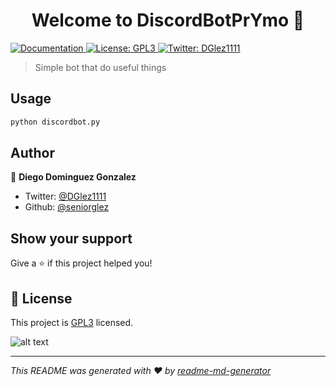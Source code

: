 <h1 align="center">Welcome to DiscordBotPrYmo 👋</h1>
<p>
  <a href="https://github.com/seniorglez/DiscordBotPrYmo/blob/master/README.md" target="_blank">
    <img alt="Documentation" src="https://img.shields.io/badge/documentation-yes-brightgreen.svg" />
  </a>
  <a href="https://www.gnu.org/licenses/gpl-3.0.en.html" target="_blank">
    <img alt="License: GPL3" src="https://img.shields.io/badge/License-GPL3-yellow.svg" />
  </a>
  <a href="https://twitter.com/DGlez1111" target="_blank">
    <img alt="Twitter: DGlez1111" src="https://img.shields.io/twitter/follow/DGlez1111.svg?style=social" />
  </a>
</p>

> Simple bot that do useful things

## Usage

```sh
python discordbot.py
```

## Author

👤 **Diego Dominguez Gonzalez**

* Twitter: [@DGlez1111](https://twitter.com/DGlez1111)
* Github: [@seniorglez](https://github.com/seniorglez)

## Show your support

Give a ⭐️ if this project helped you!

## 📝 License

This project is [GPL3](https://www.gnu.org/licenses/gpl-3.0.en.html) licensed.

![alt text](https://www.gnu.org/graphics/gplv3-with-text-136x68.png)

***
_This README was generated with ❤️ by [readme-md-generator](https://github.com/kefranabg/readme-md-generator)_
